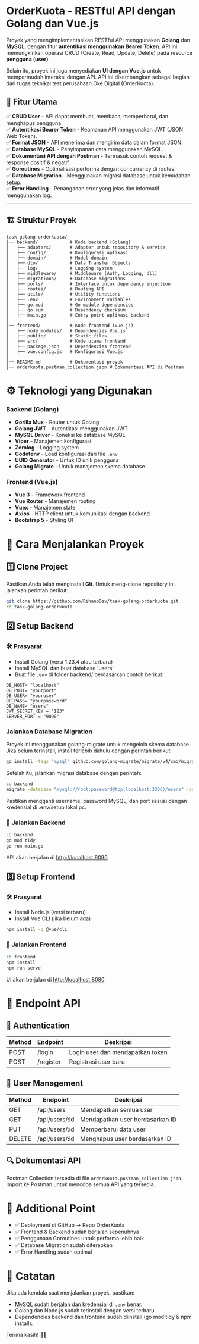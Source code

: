 # OrderKuota - RESTful API dengan Golang dan Vue.js

Proyek yang mengimplementasikan RESTful API menggunakan **Golang** dan **MySQL**, dengan fitur **autentikasi menggunakan Bearer Token**. API ini memungkinkan operasi CRUD (Create, Read, Update, Delete) pada resource **pengguna (user)**.  

Selain itu, proyek ini juga menyediakan **UI dengan Vue.js** untuk mempermudah interaksi dengan API. API ini dikembangkan sebagai bagian dari tugas teknikal test perusahaan Oke Digital (OrderKuota).

## 🎯 Fitur Utama  
✅ **CRUD User** - API dapat membuat, membaca, memperbarui, dan menghapus pengguna.  
✅ **Autentikasi Bearer Token** - Keamanan API menggunakan JWT (JSON Web Token).  
✅ **Format JSON** - API menerima dan mengirim data dalam format JSON.  
✅ **Database MySQL** - Penyimpanan data menggunakan MySQL.  
✅ **Dokumentasi API dengan Postman** - Termasuk contoh request & response positif & negatif.  
✅ **Goroutines** - Optimalisasi performa dengan concurrency di routes.  
✅ **Database Migration** - Menggunakan migrasi database untuk kemudahan setup.  
✅ **Error Handling** - Penanganan error yang jelas dan informatif menggunakan log.  

---

## 🏗️ Struktur Proyek  

```plaintext
task-golang-orderkuota/
│── backend/            # Kode backend (Golang)
│   ├── adapters/       # Adapter untuk repository & service
│   ├── config/         # Konfigurasi aplikasi
│   ├── domain/         # Model domain
│   ├── dto/            # Data Transfer Objects
│   ├── log/            # Logging system
│   ├── middleware/     # Middleware (Auth, Logging, dll)
│   ├── migrations/     # Database migrations
│   ├── ports/          # Interface untuk dependency injection
│   ├── routes/         # Routing API
│   ├── utils/          # Utility functions
│   ├── .env            # Environment variables
│   ├── go.mod          # Go module dependencies
│   ├── go.sum          # Dependency checksum
│   ├── main.go         # Entry point aplikasi backend
│
│── frontend/           # Kode frontend (Vue.js)
│   ├── node_modules/   # Dependencies Vue.js
│   ├── public/         # Static files
│   ├── src/            # Kode utama frontend
│   ├── package.json    # Dependencies frontend
│   ├── vue.config.js   # Konfigurasi Vue.js
│
│── README.md           # Dokumentasi proyek
│── orderkuota.postman_collection.json # Dokumentasi API di Postman
```

# ⚙️ Teknologi yang Digunakan

### Backend (Golang)
- **Gorilla Mux** - Router untuk Golang
- **Golang JWT** - Autentikasi menggunakan JWT
- **MySQL Driver** - Koneksi ke database MySQL
- **Viper** - Manajemen konfigurasi
- **Zerolog** - Logging system
- **Godotenv** - Load konfigurasi dari file `.env`
- **UUID Generator** - Untuk ID unik pengguna
- **Golang Migrate** - Untuk manajemen skema database

### Frontend (Vue.js)
- **Vue 3** - Framework frontend
- **Vue Router** - Manajemen routing
- **Vuex** - Manajemen state
- **Axios** - HTTP client untuk komunikasi dengan backend
- **Bootstrap 5** - Styling UI

# 🚀 Cara Menjalankan Proyek

## 1️⃣ Clone Project
Pastikan Anda telah menginstall **Git**. Untuk meng-clone repository ini, jalankan perintah berikut:

```sh
git clone https://github.com/RihanoDev/task-golang-orderkuota.git
cd task-golang-orderkuota
```

## 2️⃣ Setup Backend

### 🛠 Prasyarat
- Install Golang (versi 1.23.4 atau terbaru)
- Install MySQL dan buat database 'users'
- Buat file `.env` di folder backend/ berdasarkan contoh berikut:

```plaintext
DB_HOST= "localhost"
DB_PORT= "yourport"
DB_USER= "youruser"
DB_PASS= "yourpassword"
DB_NAME= "users"
JWT_SECRET_KEY = "123"
SERVER_PORT = "9090"
```
### Jalankan Database Migration

Proyek ini menggunakan golang-migrate untuk mengelola skema database. Jika belum terinstall, install terlebih dahulu dengan perintah berikut:

```sh
go install -tags 'mysql' github.com/golang-migrate/migrate/v4/cmd/migrate@latest
```

Setelah itu, jalankan migrasi database dengan perintah:

```sh
cd backend
migrate -database "mysql://root:password@tcp(localhost:3306)/users" -path migrations up
```

Pastikan mengganti username, password MySQL, dan port sesuai dengan kredensial di .env/setup lokal pc.

### 🚀 Jalankan Backend
```sh
cd backend
go mod tidy
go run main.go
```
API akan berjalan di [http://localhost:9090](http://localhost:9090)

## 3️⃣ Setup Frontend

### 🛠 Prasyarat
- Install Node.js (versi terbaru)
- Install Vue CLI (jika belum ada)

```sh
npm install -g @vue/cli
```

### 🚀 Jalankan Frontend
```sh
cd frontend
npm install
npm run serve
```
UI akan berjalan di [http://localhost:8080](http://localhost:8080)

# 📌 Endpoint API

## 🔐 Authentication

| Method | Endpoint             | Deskripsi                             |
|--------|----------------------|---------------------------------------|
| POST   | /login      | Login user dan mendapatkan token      |
| POST   | /register   | Registrasi user baru                  |

## 👤 User Management

| Method | Endpoint             | Deskripsi                             |
|--------|----------------------|---------------------------------------|
| GET    | /api/users           | Mendapatkan semua user                |
| GET    | /api/users/:id      | Mendapatkan user berdasarkan ID       |
| PUT    | /api/users/:id      | Memperbarui data user                 |
| DELETE | /api/users/:id      | Menghapus user berdasarkan ID          |

## 🔍 Dokumentasi API
Postman Collection tersedia di file `orderkuota.postman_collection.json`. Import ke Postman untuk mencoba semua API yang tersedia.

# 🌟 Additional Point
- ✅ Deployment di GitHub → Repo OrderKuota
- ✅ Frontend & Backend sudah berjalan sepenuhnya
- ✅ Penggunaan Goroutines untuk performa lebih baik
- ✅ Database Migration sudah diterapkan
- ✅ Error Handling sudah optimal

# 🎯 Catatan
Jika ada kendala saat menjalankan proyek, pastikan:
- MySQL sudah berjalan dan kredensial di `.env` benar.
- Golang dan Node.js sudah terinstall dengan versi terbaru.
- Dependencies backend dan frontend sudah diinstall (go mod tidy & npm install).

Terima kasih! 🚀🔥